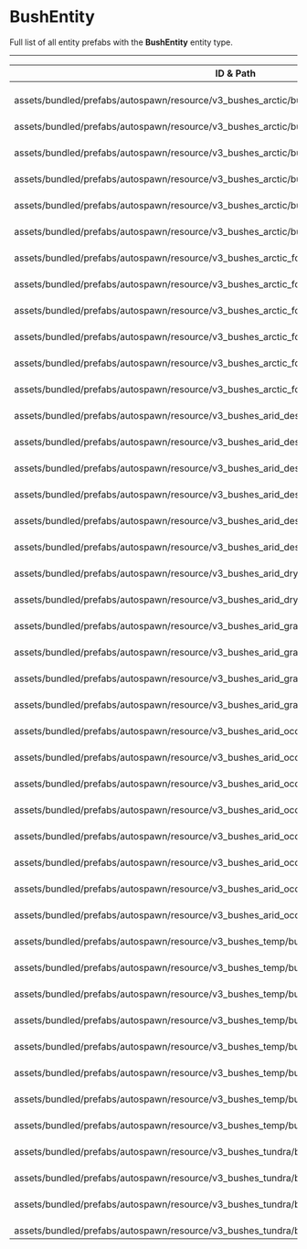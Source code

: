 # BushEntity
Full list of all <Badge type="warning" text="44"/> entity prefabs with the **BushEntity** entity type.

---
| ID & Path |
| --- |
| <Badge type="tip" text="1122716232"/> <br> assets/bundled/prefabs/autospawn/resource/v3_bushes_arctic/bush_willow_snow_a.prefab |
| <Badge type="tip" text="4149691108"/> <br> assets/bundled/prefabs/autospawn/resource/v3_bushes_arctic/bush_willow_snow_b.prefab |
| <Badge type="tip" text="1820411578"/> <br> assets/bundled/prefabs/autospawn/resource/v3_bushes_arctic/bush_willow_snow_c.prefab |
| <Badge type="tip" text="2936932675"/> <br> assets/bundled/prefabs/autospawn/resource/v3_bushes_arctic/bush_willow_snow_d.prefab |
| <Badge type="tip" text="32775274"/> <br> assets/bundled/prefabs/autospawn/resource/v3_bushes_arctic/bush_willow_snow_small_a.prefab |
| <Badge type="tip" text="2576382643"/> <br> assets/bundled/prefabs/autospawn/resource/v3_bushes_arctic/bush_willow_snow_small_b.prefab |
| <Badge type="tip" text="1167199100"/> <br> assets/bundled/prefabs/autospawn/resource/v3_bushes_arctic_forest/bush_spicebush_a_snow.prefab |
| <Badge type="tip" text="4087530221"/> <br> assets/bundled/prefabs/autospawn/resource/v3_bushes_arctic_forest/bush_spicebush_c_snow.prefab |
| <Badge type="tip" text="758554793"/> <br> assets/bundled/prefabs/autospawn/resource/v3_bushes_arctic_forest/bush_willow_snow_a.prefab |
| <Badge type="tip" text="3295722903"/> <br> assets/bundled/prefabs/autospawn/resource/v3_bushes_arctic_forest/bush_willow_snow_b.prefab |
| <Badge type="tip" text="2099157251"/> <br> assets/bundled/prefabs/autospawn/resource/v3_bushes_arctic_forest/bush_willow_snow_c.prefab |
| <Badge type="tip" text="2445542773"/> <br> assets/bundled/prefabs/autospawn/resource/v3_bushes_arctic_forest/bush_willow_snow_d.prefab |
| <Badge type="tip" text="3465213630"/> <br> assets/bundled/prefabs/autospawn/resource/v3_bushes_arid_desert/creosote_bush_c.prefab |
| <Badge type="tip" text="3089150988"/> <br> assets/bundled/prefabs/autospawn/resource/v3_bushes_arid_desert/creosote_bush_d.prefab |
| <Badge type="tip" text="234209637"/> <br> assets/bundled/prefabs/autospawn/resource/v3_bushes_arid_desert/mormon_tea_a.prefab |
| <Badge type="tip" text="2297296541"/> <br> assets/bundled/prefabs/autospawn/resource/v3_bushes_arid_desert/mormon_tea_b.prefab |
| <Badge type="tip" text="1453661656"/> <br> assets/bundled/prefabs/autospawn/resource/v3_bushes_arid_desert/mormon_tea_c.prefab |
| <Badge type="tip" text="3477188858"/> <br> assets/bundled/prefabs/autospawn/resource/v3_bushes_arid_desert/mormon_tea_d.prefab |
| <Badge type="tip" text="3619757843"/> <br> assets/bundled/prefabs/autospawn/resource/v3_bushes_arid_dry/creosote_bush_dry_a.prefab |
| <Badge type="tip" text="2580250243"/> <br> assets/bundled/prefabs/autospawn/resource/v3_bushes_arid_dry/creosote_bush_dry_b.prefab |
| <Badge type="tip" text="3024719950"/> <br> assets/bundled/prefabs/autospawn/resource/v3_bushes_arid_grass/creosote_bush_a.prefab |
| <Badge type="tip" text="2262085207"/> <br> assets/bundled/prefabs/autospawn/resource/v3_bushes_arid_grass/creosote_bush_b.prefab |
| <Badge type="tip" text="662552977"/> <br> assets/bundled/prefabs/autospawn/resource/v3_bushes_arid_grass/creosote_bush_c.prefab |
| <Badge type="tip" text="868323579"/> <br> assets/bundled/prefabs/autospawn/resource/v3_bushes_arid_grass/creosote_bush_d.prefab |
| <Badge type="tip" text="2535317628"/> <br> assets/bundled/prefabs/autospawn/resource/v3_bushes_arid_ocotillo/ocotillo_a.prefab |
| <Badge type="tip" text="2243270370"/> <br> assets/bundled/prefabs/autospawn/resource/v3_bushes_arid_ocotillo/ocotillo_b.prefab |
| <Badge type="tip" text="3944804480"/> <br> assets/bundled/prefabs/autospawn/resource/v3_bushes_arid_ocotillo/ocotillo_c.prefab |
| <Badge type="tip" text="2159833854"/> <br> assets/bundled/prefabs/autospawn/resource/v3_bushes_arid_ocotillo/ocotillo_d.prefab |
| <Badge type="tip" text="1830818888"/> <br> assets/bundled/prefabs/autospawn/resource/v3_bushes_arid_ocotillo/ocotillo_dry_a.prefab |
| <Badge type="tip" text="1026773471"/> <br> assets/bundled/prefabs/autospawn/resource/v3_bushes_arid_ocotillo/ocotillo_dry_b.prefab |
| <Badge type="tip" text="1789414902"/> <br> assets/bundled/prefabs/autospawn/resource/v3_bushes_arid_ocotillo/ocotillo_dry_c.prefab |
| <Badge type="tip" text="92239953"/> <br> assets/bundled/prefabs/autospawn/resource/v3_bushes_arid_ocotillo/ocotillo_dry_d.prefab |
| <Badge type="tip" text="1416270327"/> <br> assets/bundled/prefabs/autospawn/resource/v3_bushes_temp/bush_spicebush_a.prefab |
| <Badge type="tip" text="11756155"/> <br> assets/bundled/prefabs/autospawn/resource/v3_bushes_temp/bush_spicebush_b.prefab |
| <Badge type="tip" text="3814559739"/> <br> assets/bundled/prefabs/autospawn/resource/v3_bushes_temp/bush_spicebush_c.prefab |
| <Badge type="tip" text="430140965"/> <br> assets/bundled/prefabs/autospawn/resource/v3_bushes_temp/bush_spicebush_d.prefab |
| <Badge type="tip" text="2139235056"/> <br> assets/bundled/prefabs/autospawn/resource/v3_bushes_temp/bush_willow_a.prefab |
| <Badge type="tip" text="2700581554"/> <br> assets/bundled/prefabs/autospawn/resource/v3_bushes_temp/bush_willow_b.prefab |
| <Badge type="tip" text="2140071019"/> <br> assets/bundled/prefabs/autospawn/resource/v3_bushes_temp/bush_willow_c.prefab |
| <Badge type="tip" text="3873879796"/> <br> assets/bundled/prefabs/autospawn/resource/v3_bushes_temp/bush_willow_d.prefab |
| <Badge type="tip" text="2702842993"/> <br> assets/bundled/prefabs/autospawn/resource/v3_bushes_tundra/bush_spicebush_a.prefab |
| <Badge type="tip" text="128546977"/> <br> assets/bundled/prefabs/autospawn/resource/v3_bushes_tundra/bush_spicebush_b.prefab |
| <Badge type="tip" text="767543079"/> <br> assets/bundled/prefabs/autospawn/resource/v3_bushes_tundra/bush_spicebush_c.prefab |
| <Badge type="tip" text="3508671805"/> <br> assets/bundled/prefabs/autospawn/resource/v3_bushes_tundra/bush_spicebush_d.prefab |
